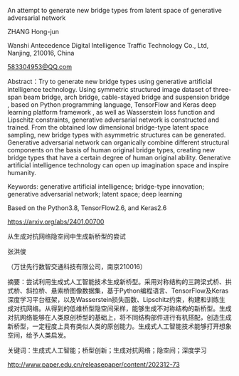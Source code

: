 An attempt to generate new bridge types from latent space of generative adversarial network

ZHANG Hong-jun

Wanshi Antecedence Digital Intelligence Traffic Technology Co., Ltd, Nanjing, 210016, China

583304953@QQ.com

Abstract：Try to generate new bridge types using generative artificial intelligence technology. Using symmetric structured image dataset of three-span beam bridge, arch bridge, cable-stayed bridge and suspension bridge , based on Python programming language, TensorFlow and Keras deep learning platform framework , as well as Wasserstein loss function and Lipschitz constraints, generative adversarial network is constructed and trained. From the obtained low dimensional bridge-type latent space sampling, new bridge types with asymmetric structures can be generated. Generative adversarial network can organically combine different structural components on the basis of human original bridge types, creating new bridge types that have a certain degree of human original ability. Generative artificial intelligence technology can open up imagination space and inspire humanity. 

Keywords: generative artificial intelligence; bridge-type innovation; generative adversarial network; latent space; deep learning

Based on the Python3.8, TensorFlow2.6, and Keras2.6

https://arxiv.org/abs/2401.00700

从生成对抗网络隐空间中生成新桥型的尝试

张洪俊

（万世先行数智交通科技有限公司，南京210016）

摘要：尝试利用生成式人工智能技术生成新桥型。采用对称结构的三跨梁式桥、拱式桥、斜拉桥、悬索桥图像数据集，基于Python编程语言、TensorFlow及Keras深度学习平台框架，以及Wasserstein损失函数、Lipschitz约束，构建和训练生成对抗网络。从得到的低维桥型隐空间采样，能够生成不对称结构的新桥型。生成对抗网络能够在人类原创桥型的基础上，将不同结构部件进行有机搭配，创造生成新桥型，一定程度上具有类似人类的原创能力。生成式人工智能技术能够打开想象空间，给予人类启发。

关键词：生成式人工智能；桥型创新；生成对抗网络；隐空间；深度学习

http://www.paper.edu.cn/releasepaper/content/202312-73
